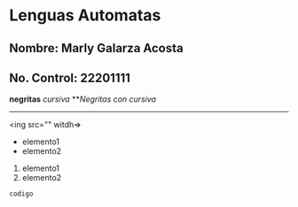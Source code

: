 # Lenguas Automatas 
## Nombre: Marly Galarza Acosta 
## No. Control: 22201111

**negritas**
*cursiva*
***Negritas con cursiva*

*****

<ing src="" witdh=>

- elemento1
- elemento2

1. elemento1
2. elemento2

~~~
codigo
~~~
